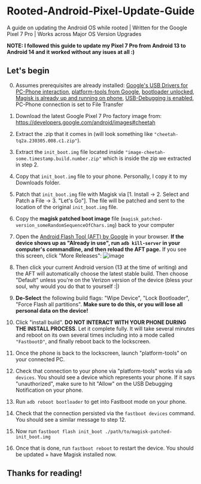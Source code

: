 # Rooted-Android-Pixel-Update-Guide
A guide on updating the Android OS while rooted | Written for the Google Pixel 7 Pro | Works across Major OS Version Upgrades

**NOTE: I followed this guide to update my Pixel 7 Pro from Android 13 to Android 14 and it worked without any isues at all :)**

## Let's begin

0. Assumes prerequisites are already installed: [Google's USB Drivers for PC-Phone interaction](https://developer.android.com/studio/run/win-usb), [platform-tools from Google](https://developer.android.com/tools/releases/platform-tools), [bootloader unlocked, Magisk is already up and running on phone](https://forum.xda-developers.com/t/june-20-2023-tq3a-230605-012-a1-verizon-mvnos-june-13-2023-tq3a-230605-012-global-unlock-bootloader-root-pixel-7-pro-cheetah-safetynet.4502805/), [USB-Debugging is enabled](https://www.howtogeek.com/129728/how-to-enable-developer-options-menu-and-enable-and-usb-debugging-on-android/), PC-Phone connection is set to File Transfer

1. Download the latest Google Pixel 7 Pro factory image from: <https://developers.google.com/android/images#cheetah>

2. Extract the .zip that it comes in (will look something like `"cheetah-tq2a.230305.008.c1.zip"`). 

3. Extract the `init_boot.img` file located inside `"image-cheetah-some.timestamp.build.number.zip"` which is inside the zip we extracted in step 2.

4. Copy that `init_boot.img` file to your phone. Personally, I copy it to my Downloads folder.

5. Patch that `init_boot.img` file with Magisk via [1. Install -> 2. Select and Patch a File -> 3. "Let's Go"]. The file will be patched and sent to the location of the original `init_boot.img` file.

6. Copy the **magisk patched boot image** file (`magisk_patched-version_someRandomSequenceOfChars.img`) back to your computer

7. Open the [Android Flash Tool (AFT) by Google](https://flash.android.com/) in your browser. **If the device shows up as "Already in use", run `adb kill-server` in your computer's commandline, and then reload the AFT page.** If you see this screen, click "More Releases": ![image](https://github.com/pritster5/Rooted-Android-Pixel-Update-Guide/assets/7132319/0f810a3d-a848-45d6-8872-7e0f96eb0e21)

8. Then click your current Android version (13 at the time of writing) and the AFT will automatically choose the latest stable build. Then choose "Default" unless you're on the Verizon version of the device (bless your soul, why would you do that to yourself :|) 

9. **De-Select** the following build flags: "Wipe Device", "Lock Bootloader", "Force Flash all partitions". **Make sure to do this, or you will lose all personal data on the device!**

10. Click "install build". **DO NOT INTERACT WITH YOUR PHONE DURING THE INSTALL PROCESS**. Let it complete fully. It will take several minutes and reboot on its own several times including into a mode called `"FastbootD"`, and finally reboot back to the lockscreen.

11. Once the phone is back to the lockscreen, launch "platform-tools" on your connected PC.

12. Check that connection to your phone via "platform-tools" works via `adb devices`. You should see a device which represents your phone. If it says "unauthorized", make sure to hit "Allow" on the USB Debugging Notification on your phone.

13. Run `adb reboot bootloader` to get into Fastboot mode on your phone. 

14. Check that the connection persisted via the `fastboot devices` command. You should see a similar message to step 12.

15. Now run `fastboot flash init_boot ./path/to/magisk-patched-init_boot.img`

16. Once that is done, run `fastboot reboot` to restart the device. You should be updated + have Magisk installed now.

## Thanks for reading!
